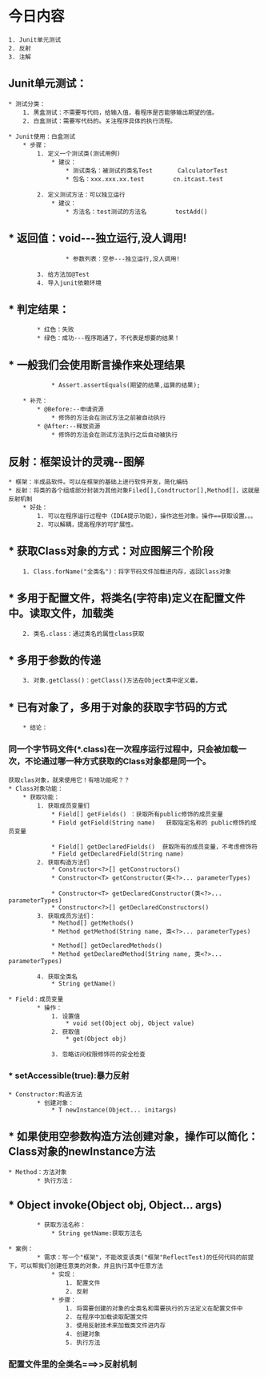 # 今日内容
	1. Junit单元测试
	2. 反射
	3. 注解


## Junit单元测试：
	* 测试分类：
		1. 黑盒测试：不需要写代码，给输入值，看程序是否能够输出期望的值。
		2. 白盒测试：需要写代码的。关注程序具体的执行流程。

	* Junit使用：白盒测试
		* 步骤：
			1. 定义一个测试类(测试用例)
				* 建议：
					* 测试类名：被测试的类名Test		CalculatorTest
					* 包名：xxx.xxx.xx.test		cn.itcast.test

			2. 定义测试方法：可以独立运行
				* 建议：
					* 方法名：test测试的方法名		testAdd()  
##					* 返回值：void---独立运行,没人调用!
					* 参数列表：空参---独立运行,没人调用!

			3. 给方法加@Test
			4. 导入junit依赖环境

##		* 判定结果：
			* 红色：失败
			* 绿色：成功---程序跑通了，不代表是想要的结果！
##			* 一般我们会使用断言操作来处理结果
				* Assert.assertEquals(期望的结果,运算的结果);

		* 补充：
			* @Before:--申请资源
				* 修饰的方法会在测试方法之前被自动执行
			* @After:--释放资源
				* 修饰的方法会在测试方法执行之后自动被执行

## 反射：框架设计的灵魂--图解
	* 框架：半成品软件。可以在框架的基础上进行软件开发，简化编码
	* 反射：将类的各个组成部分封装为其他对象Filed[],Condtructor[],Method[]，这就是反射机制
		* 好处：
			1. 可以在程序运行过程中（IDEA提示功能），操作这些对象。操作==获取设置。。。
			2. 可以解耦，提高程序的可扩展性。


##	* 获取Class对象的方式：对应图解三个阶段
		1. Class.forName("全类名")：将字节码文件加载进内存，返回Class对象
##			* 多用于配置文件，将类名(字符串)定义在配置文件中。读取文件，加载类
		2. 类名.class：通过类名的属性class获取
##			* 多用于参数的传递
		3. 对象.getClass()：getClass()方法在Object类中定义着。
##			* 已有对象了，多用于对象的获取字节码的方式

		* 结论：
###		同一个字节码文件(*.class)在一次程序运行过程中，只会被加载一次，不论通过哪一种方式获取的Class对象都是同一个。

    
    获取clas对象，就来使用它！有啥功能呢？？
    * Class对象功能：
 		* 获取功能：
 			1. 获取成员变量们
 				* Field[] getFields() ：获取所有public修饰的成员变量
 				* Field getField(String name)   获取指定名称的 public修饰的成员变量
 
 				* Field[] getDeclaredFields()  获取所有的成员变量，不考虑修饰符
 				* Field getDeclaredField(String name)  
 			2. 获取构造方法们
 				* Constructor<?>[] getConstructors()  
 				* Constructor<T> getConstructor(类<?>... parameterTypes)  
 
 				* Constructor<T> getDeclaredConstructor(类<?>... parameterTypes)  
 				* Constructor<?>[] getDeclaredConstructors()  
 			3. 获取成员方法们：
 				* Method[] getMethods()  
 				* Method getMethod(String name, 类<?>... parameterTypes)  
 
 				* Method[] getDeclaredMethods()  
 				* Method getDeclaredMethod(String name, 类<?>... parameterTypes)  
 
 			4. 获取全类名	
 				* String getName()

    * Field：成员变量
    		* 操作：
    			1. 设置值
    				* void set(Object obj, Object value)  
    			2. 获取值
    				* get(Object obj) 
    
    			3. 忽略访问权限修饰符的安全检查
###    				* setAccessible(true):暴力反射
	
	* Constructor:构造方法
    		* 创建对象：
    			* T newInstance(Object... initargs)  
    
##    			* 如果使用空参数构造方法创建对象，操作可以简化：Class对象的newInstance方法
    
    * Method：方法对象
    		* 执行方法：
##    			* Object invoke(Object obj, Object... args)  
    
    		* 获取方法名称：
    			* String getName:获取方法名
    			
    * 案例：
    		* 需求：写一个"框架"，不能改变该类("框架"ReflectTest)的任何代码的前提下，可以帮我们创建任意类的对象，并且执行其中任意方法
    			* 实现：
    				1. 配置文件
    				2. 反射
    			* 步骤：
    				1. 将需要创建的对象的全类名和需要执行的方法定义在配置文件中
    				2. 在程序中加载读取配置文件
    				3. 使用反射技术来加载类文件进内存
    				4. 创建对象
    				5. 执行方法
    				
###       配置文件里的全类名===>>反射机制							
    			
    								